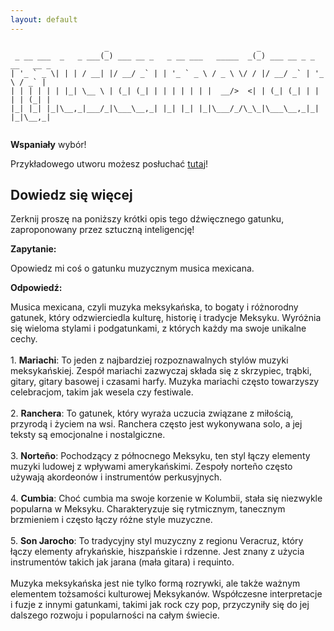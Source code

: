 ```yaml
---
layout: default
---
```


```
                     _                                 _                       
 _ __ ___  _   _ ___(_) ___ __ _   _ __ ___   _____  _(_) ___ __ _ _ __   __ _ 
| '_ ` _ \| | | / __| |/ __/ _` | | '_ ` _ \ / _ \ \/ / |/ __/ _` | '_ \ / _` |
| | | | | | |_| \__ \ | (_| (_| | | | | | | |  __/>  <| | (_| (_| | | | | (_| |
|_| |_| |_|\__,_|___/_|\___\__,_| |_| |_| |_|\___/_/\_\_|\___\__,_|_| |_|\__,_|
                                                                               
```
**Wspaniały** wybór!

Przykładowego utworu możesz posłuchać [tutaj](https://p.scdn.co/mp3-preview/77d607329b195dceb8adc4fac811e2456c5ef410)!
## Dowiedz się więcej
Zerknij proszę na poniższy krótki opis tego dźwięcznego gatunku, zaproponowany przez sztuczną inteligencję!



**Zapytanie:**

Opowiedz mi coś o gatunku muzycznym musica mexicana.

**Odpowiedź:**

Musica mexicana, czyli muzyka meksykańska, to bogaty i różnorodny gatunek, który odzwierciedla kulturę, historię i tradycje Meksyku. Wyróżnia się wieloma stylami i podgatunkami, z których każdy ma swoje unikalne cechy.<br><br>1. **Mariachi**: To jeden z najbardziej rozpoznawalnych stylów muzyki meksykańskiej. Zespół mariachi zazwyczaj składa się z skrzypiec, trąbki, gitary, gitary basowej i czasami harfy. Muzyka mariachi często towarzyszy celebracjom, takim jak wesela czy festiwale.<br><br>2. **Ranchera**: To gatunek, który wyraża uczucia związane z miłością, przyrodą i życiem na wsi. Ranchera często jest wykonywana solo, a jej teksty są emocjonalne i nostalgiczne.<br><br>3. **Norteño**: Pochodzący z północnego Meksyku, ten styl łączy elementy muzyki ludowej z wpływami amerykańskimi. Zespoły norteño często używają akordeonów i instrumentów perkusyjnych.<br><br>4. **Cumbia**: Choć cumbia ma swoje korzenie w Kolumbii, stała się niezwykle popularna w Meksyku. Charakteryzuje się rytmicznym, tanecznym brzmieniem i często łączy różne style muzyczne.<br><br>5. **Son Jarocho**: To tradycyjny styl muzyczny z regionu Veracruz, który łączy elementy afrykańskie, hiszpańskie i rdzenne. Jest znany z użycia instrumentów takich jak jarana (mała gitara) i requinto.<br><br>Muzyka meksykańska jest nie tylko formą rozrywki, ale także ważnym elementem tożsamości kulturowej Meksykanów. Współczesne interpretacje i fuzje z innymi gatunkami, takimi jak rock czy pop, przyczyniły się do jej dalszego rozwoju i popularności na całym świecie.